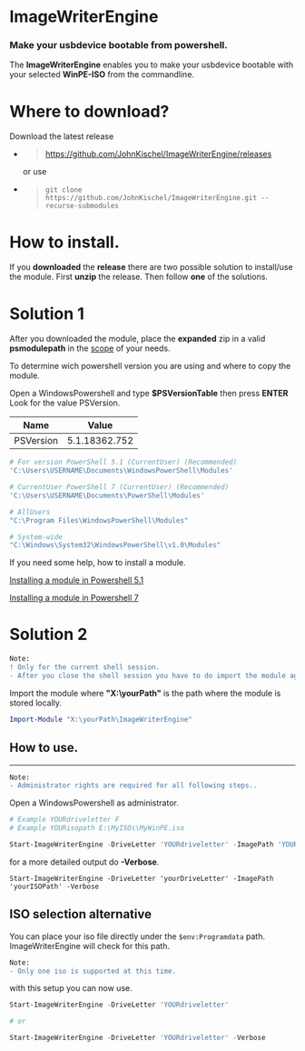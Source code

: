 ﻿# ImageWriterEngine
### Make your usbdevice bootable from powershell.

The **ImageWriterEngine** enables you to make your usbdevice bootable with your selected **WinPE-ISO** from the commandline.

# Where to download?

Download the latest release
- > https://github.com/JohnKischel/ImageWriterEngine/releases

    or use 

- > ```git clone https://github.com/JohnKischel/ImageWriterEngine.git --recurse-submodules```

# How to install.

If you **downloaded** the **release** there are two possible solution to install/use the module. First **unzip** the release. Then follow **one** of the solutions.

Solution 1
=====
After you downloaded the module, place the **expanded** zip in a valid **psmodulepath** in the [scope](https://docs.microsoft.com/en-us/powershell/module/microsoft.powershell.core/about/about_modules?view=powershell-7#module-and-dsc-resource-locations-and-psmodulepath) of your needs.

To determine wich powershell version you are using and where to copy the module.

Open a WindowsPowershell and type **$PSVersionTable** then press **ENTER**
Look for the value PSVersion.

|Name|Value|
|---------|-------------|
|PSVersion|5.1.18362.752|

```Powershell
# For version PowerShell 5.1 (CurrentUser) (Recommended)
'C:\Users\USERNAME\Documents\WindowsPowerShell\Modules'

# CurrentUser PowerShell 7 (CurrentUser) (Recommended)
'C:\Users\USERNAME\Documents\PowerShell\Modules'

# AllUsers
"C:\Program Files\WindowsPowerShell\Modules"

# System-wide
"C:\Windows\System32\WindowsPowerShell\v1.0\Modules"
```
If you need some help, how to install a module.

[Installing a module in Powershell 5.1](https://docs.microsoft.com/de-de/powershell/scripting/developer/module/installing-a-powershell-module?view=powershell-5.1>)

[Installing a module in Powershell 7](https://docs.microsoft.com/de-de/powershell/scripting/developer/module/installing-a-powershell-module?view=powershell-7)

Solution 2
=====
```diff
Note:
! Only for the current shell session.
- After you close the shell session you have to do import the module again
```
Import the module where **"X:\yourPath\"** is the path where the module is stored locally.
```Powershell
Import-Module "X:\yourPath\ImageWriterEngine"
```

## How to use.
---
```diff
Note:
- Administrator rights are required for all following steps..
```
Open a WindowsPowershell as administrator.
```Powershell
# Example YOURdriveletter F
# Example YOURisopath E:\MyISOs\MyWinPE.iso

Start-ImageWriterEngine -DriveLetter 'YOURdriveletter' -ImagePath 'YOURisopath'
```

for a more detailed output do **-Verbose**.
```
Start-ImageWriterEngine -DriveLetter 'yourDriveLetter' -ImagePath 'yourISOPath' -Verbose
```
## ISO selection alternative
You can place your iso file directly under the `$env:Programdata` path.
ImageWriterEngine will check for this path.
```diff
Note:
- Only one iso is supported at this time.
```
with this setup you can now use.
```Powershell
Start-ImageWriterEngine -DriveLetter 'YOURdriveletter'

# or 

Start-ImageWriterEngine -DriveLetter 'YOURdriveletter' -Verbose
```
